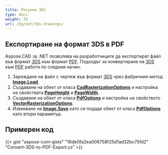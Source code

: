 ```yaml
---
title: Рисунки 3DS
type: docs
weight: 70
url: /bg/net/3ds-drawings/
---
```


## **Експортиране на формат 3DS в PDF**

Aspose.CAD за .NET позволява на разработчиците да експортират файл във формат [3DS](https://docs.fileformat.com/3d/3ds/) към формат [PDF](https://docs.fileformat.com/pdf/). Подходът за конвертиране на [3DS](https://docs.fileformat.com/3d/3ds/) към [PDF](https://docs.fileformat.com/pdf/) работи по следния начин:

1. Зареждане на файл с чертеж във формат [3DS](https://docs.fileformat.com/3d/3ds/) чрез фабричния метод [**Image.Load**](https://reference.aspose.com/cad/net/aspose.cad.image/load/methods/2).
1. Създаване на обект от класа [**CadRasterizationOptions**](https://reference.aspose.com/cad/net/aspose.cad.imageoptions/cadrasterizationoptions) и настройка на свойствата [**PageHeight**](https://reference.aspose.com/cad/net/aspose.cad.imageoptions/vectorrasterizationoptions/properties/pageheight) и [**PageWidth**](https://reference.aspose.com/cad/net/aspose.cad.imageoptions/vectorrasterizationoptions/properties/pagewidth).
1. Създаване на обект от класа [**PdfOptions**](https://reference.aspose.com/cad/net/aspose.cad.imageoptions/pdfoptions) и настройка на свойството [**VectorRasterizationOptions**](https://reference.aspose.com/cad/net/aspose.cad.imageoptions/vectorrasterizationoptions).
1. Извикване на [**Image.Save**](https://reference.aspose.com/cad/net/aspose.cad/image/methods/save/index) като се подаде обект от класа [**PdfOptions**](https://reference.aspose.com/cad/net/aspose.cad.imageoptions/pdfoptions) като втори параметър.

## Примерен код

{{< gist "aspose-com-gists" "16de0fa2ea006758f25d1ad32bc75fd2" "Convert-3DS-to-PDF-Export.cs" >}}
